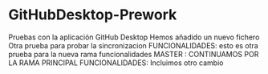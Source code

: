 # GitHubDesktop-Prework
Pruebas con la aplicación GitHub Desktop
Hemos añadido un nuevo fichero
Otra prueba para probar la sincronizacion
FUNCIONALIDADES: esto es otra prueba para la nueva rama funcionalidades
MASTER : CONTINUAMOS POR LA RAMA PRINCIPAL
FUNCIONALIDADES: Incluimos otro cambio